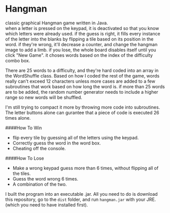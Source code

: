 # Hangman
classic graphical Hangman game written in Java.  
when a letter is pressed on the keypad, it is deactivated so that you know which letters were already used.
if the guess is right, it fills every instance of the letter into the blanks by flipping a tile based on its position in the word.
if they're wrong, it'll decrease a counter, and change the hangman image to add a limb.  if you lose, the whole board disables itself until you click "New Game".
it choses words based on the index of the difficulty combo box.

There are 25 words to a difficulty, and they're hard coded into an array in the WordShuffle class.
Based on how I coded the rest of the game, words really can't exceed 12 characters unless more cases are added to a few subroutines that
work based on how long the word is.  if more than 25 words are to be added, the random number generator needs to include a higher range so new words will be shuffled.

I'm still trying to compact it more by throwing more code into subroutines.  The letter buttons alone can gurantee that a piece of code is executed 26 times alone.

####How To Win

- flip every tile by guessing all of the letters using the keypad.
- Correctly guess the word in the word box.
- Cheating off the console.

####How To Lose
- Make a wrong keypad guess more than 6 times, without flipping all of the tiles.
- Guess the word wrong 6 times.
- A combination of the two.


I built the program into an executable .jar.  All you need to do is download this repository, go to the `dist` folder, and run `hangman.jar` 
with your JRE. (which you need to have installed first).
